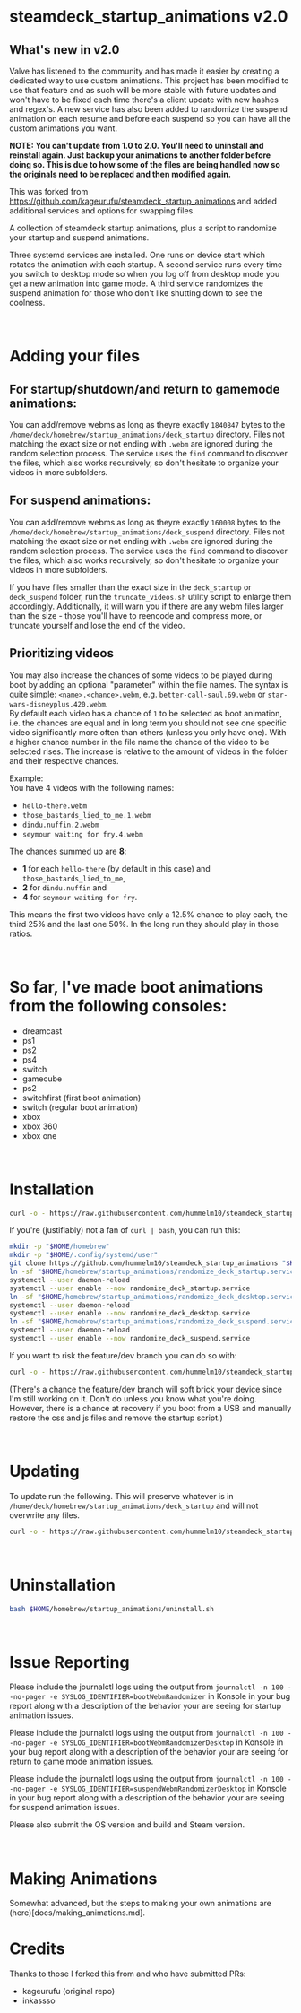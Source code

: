 # steamdeck_startup_animations v2.0

## What's new in v2.0

Valve has listened to the community and has made it easier by creating a dedicated way to use custom animations. This project has been modified to use that feature and as such will be more stable with future updates and won't have to be fixed each time there's a client update with new hashes and regex's. A new service has also been added to randomize the suspend animation on each resume and before each suspend so you can have all the custom animations you want. 

**NOTE: You can't update from 1.0 to 2.0. You'll need to uninstall and reinstall again. Just backup your animations to another folder before doing so. This is due to how some of the files are being handled now so the originals need to be replaced and then modified again.**

This was forked from https://github.com/kageurufu/steamdeck_startup_animations and added additional services and options for swapping files. 

A collection of steamdeck startup animations, plus a script to randomize your startup and suspend animations. 

Three systemd services are installed. One runs on device start which rotates the animation with each startup. A second service runs every time you switch to desktop mode so when you log off from desktop mode you get a new animation into game mode. A third service randomizes the suspend animation for those who don't like shutting down to see the coolness. 

&nbsp;

# Adding your files
## **For startup/shutdown/and return to gamemode animations:**
You can add/remove webms as long as theyre exactly `1840847` bytes to the `/home/deck/homebrew/startup_animations/deck_startup` directory.
Files not matching the exact size or not ending with `.webm` are ignored during the random selection process.
The service uses the `find` command to discover the files, which also works recursively, so don't hesitate to organize your videos in more subfolders.

## **For suspend animations:**
You can add/remove webms as long as theyre exactly `160008` bytes to the `/home/deck/homebrew/startup_animations/deck_suspend` directory.
Files not matching the exact size or not ending with `.webm` are ignored during the random selection process.
The service uses the `find` command to discover the files, which also works recursively, so don't hesitate to organize your videos in more subfolders.


If you have files smaller than the exact size in the `deck_startup` or `deck_suspend` folder, run the `truncate_videos.sh` utility script to enlarge them accordingly.
Additionally, it will warn you if there are any webm files larger than the size - those you'll have to reencode and compress more, or truncate yourself and lose the end of the video.


## Prioritizing videos

You may also increase the chances of some videos to be played during boot by adding an optional "parameter" within the file names. The syntax is quite simple: `<name>.<chance>.webm`, e.g. `better-call-saul.69.webm` or `star-wars-disneyplus.420.webm`.  
By default each video has a chance of `1` to be selected as boot animation, i.e. the chances are equal and in long term you should not see one specific video significantly more often than others (unless you only have one).
With a higher chance number in the file name the chance of the video to be selected rises. The increase is relative to the amount of videos in the folder and their respective chances.

Example:  
You have 4 videos with the following names:
- `hello-there.webm`
- `those_bastards_lied_to_me.1.webm`
- `dindu.nuffin.2.webm`
- `seymour waiting for fry.4.webm`

The chances summed up are **8**:
- **1** for each `hello-there` (by default in this case) and `those_bastards_lied_to_me`,
- **2** for `dindu.nuffin` and
- **4** for `seymour waiting for fry`.

This means the first two videos have only a 12.5% chance to play each, the third 25% and the last one 50%. In the long run they should play in those ratios.

&nbsp;

# So far, I've made boot animations from the following consoles:

* dreamcast
* ps1
* ps2
* ps4
* switch
* gamecube
* ps2
* switchfirst (first boot animation)
* switch (regular boot animation)
* xbox
* xbox 360
* xbox one

&nbsp;

# Installation

```sh
curl -o - https://raw.githubusercontent.com/hummelm10/steamdeck_startup_animations/main/install.sh | bash -
```

If you're (justifiably) not a fan of `curl | bash`, you can run this:

```sh
mkdir -p "$HOME/homebrew"
mkdir -p "$HOME/.config/systemd/user"
git clone https://github.com/hummelm10/steamdeck_startup_animations "$HOME/homebrew/startup_animations"
ln -sf "$HOME/homebrew/startup_animations/randomize_deck_startup.service" "$HOME/.config/systemd/user/randomize_deck_startup.service"
systemctl --user daemon-reload
systemctl --user enable --now randomize_deck_startup.service
ln -sf "$HOME/homebrew/startup_animations/randomize_deck_desktop.service" "$HOME/.config/systemd/user/randomize_deck_desktop.service"
systemctl --user daemon-reload
systemctl --user enable --now randomize_deck_desktop.service
ln -sf "$HOME/homebrew/startup_animations/randomize_deck_suspend.service" "$HOME/.config/systemd/user/randomize_deck_suspend.service"
systemctl --user daemon-reload
systemctl --user enable --now randomize_deck_suspend.service
```

If you want to risk the feature/dev branch you can do so with:
```sh
curl -o - https://raw.githubusercontent.com/hummelm10/steamdeck_startup_animations/main/install_dev.sh | bash -
```
(There's a chance the feature/dev branch will soft brick your device since I'm still working on it. Don't do unless you know what you're doing. However, there is a chance at recovery if you boot from a USB and manually restore the css and js files and remove the startup script.)

&nbsp;

# Updating
To update run the following. This will preserve whatever is in `/home/deck/homebrew/startup_animations/deck_startup` and will not overwrite any files. 
```sh
curl -o - https://raw.githubusercontent.com/hummelm10/steamdeck_startup_animations/main/update.sh | bash -
```
&nbsp;

# Uninstallation

```sh
bash $HOME/homebrew/startup_animations/uninstall.sh
```
&nbsp;

# Issue Reporting
Please include the journalctl logs using the output from `journalctl -n 100 --no-pager -e SYSLOG_IDENTIFIER=bootWebmRandomizer` in Konsole in your bug report along with a description of the behavior your are seeing for startup animation issues. 

Please include the journalctl logs using the output from `journalctl -n 100 --no-pager -e SYSLOG_IDENTIFIER=bootWebmRandomizerDesktop` in Konsole in your bug report along with a description of the behavior your are seeing for return to game mode animation issues. 

Please include the journalctl logs using the output from `journalctl -n 100 --no-pager -e SYSLOG_IDENTIFIER=suspendWebmRandomizerDesktop` in Konsole in your bug report along with a description of the behavior your are seeing for suspend animation issues. 

Please also submit the OS version and build and Steam version.

&nbsp;

# Making Animations

Somewhat advanced, but the steps to making your own animations are (here)[docs/making_animations.md].

# Credits
Thanks to those I forked this from and who have submitted PRs:
* kageurufu (original repo)
* inkassso
 

